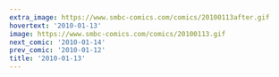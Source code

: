 ```yaml
---
extra_image: https://www.smbc-comics.com/comics/20100113after.gif
hovertext: '2010-01-13'
image: https://www.smbc-comics.com/comics/20100113.gif
next_comic: '2010-01-14'
prev_comic: '2010-01-12'
title: '2010-01-13'
---
```


